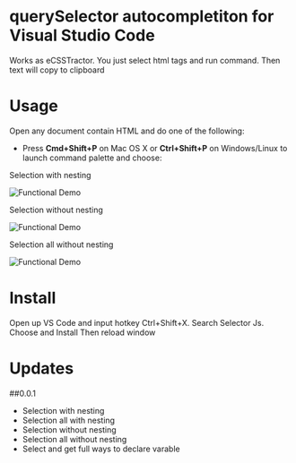# querySelector autocompletiton for Visual Studio Code

Works as eCSSTractor. You just select html tags and run command. Then text will copy to clipboard

# Usage
Open any document contain HTML and do one of the following:
- Press **Cmd+Shift+P** on Mac OS X or **Ctrl+Shift+P** on Windows/Linux to launch command palette and choose:

Selection with nesting

![Functional Demo](https://github.com/wd21th/SelectorJs/images/selection_with_nesting.gif)

Selection without nesting

![Functional Demo](images/selection_without_nesting.gif)

Selection all without nesting

![Functional Demo](images/selection_all_without_nesting.gif)


# Install

Open up VS Code and input hotkey Ctrl+Shift+X. Search Selector Js. Choose and Install Then reload window

# Updates

##0.0.1

- Selection with nesting
- Selection all with nesting
- Selection without nesting
- Selection all without nesting
- Select and get full ways to declare varable
